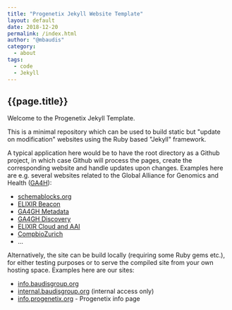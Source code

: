 ```yaml
---
title: "Progenetix Jekyll Website Template"
layout: default
date: 2018-12-20
permalink: /index.html
author: "@mbaudis"
category:
  - about
tags:
  - code
  - Jekyll
---
```


## {{page.title}}

Welcome to the Progenetix Jekyll Template.

This is a minimal repository which can be used to build static but "update on modification" websites using the Ruby based "Jekyll" framework.

A typical application here would be to have the root directory as a Github project, in which case Github will process the pages, create the corresponding website and handle updates upon changes. Examples here are e.g. several websites related to the Global Alliance for Genomics and Health ([GA4H](http://ga4gh.org)):

* [schemablocks.org](http://schemablocks.org)
* [ELIXIR Beacon](http://beacon-project.io)
* [GA4GH Metadata](http://ga4gh-metadata.github.io)
* [GA4GH Discovery](http://ga4gh-discovery.github.io)
* [ELIXIR Cloud and AAI](https://elixir-europe.github.io/cloud/)
* [CompbioZurich](https://compbiozurich.org)
* ...

Alternatively, the site can be build locally (requiring some Ruby gems etc.), for either testing purposes or to serve the compiled site from your own hosting space. Examples here are our sites:

* [info.baudisgroup.org](http://info.baudisgroup.org)
* [internal.baudisgroup.org](http://internal.baudisgroup.org) (internal access only)
* [info.progenetix.org](http://info.progenetix.org) - Progenetix info page
